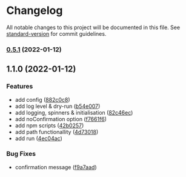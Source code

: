 # Changelog

All notable changes to this project will be documented in this file. See [standard-version](https://github.com/conventional-changelog/standard-version) for commit guidelines.

### [0.5.1](https://github.com/PCOffline/mongo-mock-script/compare/v1.1.0...v0.5.1) (2022-01-12)

## 1.1.0 (2022-01-12)


### Features

* add config ([882c0c8](https://github.com/PCOffline/mongo-mock-script/commit/882c0c812f5b034fa618a09df08849f2bc3e372c))
* add log level & dry-run ([b54e007](https://github.com/PCOffline/mongo-mock-script/commit/b54e007998b9ac963237a7d1e929db9206becdee))
* add logging, spinners & initialisation ([82c46ec](https://github.com/PCOffline/mongo-mock-script/commit/82c46ec392363449faff6bba8446e3f31aff9c14))
* add noConfirmation option ([f7661f6](https://github.com/PCOffline/mongo-mock-script/commit/f7661f66a1bc2851f872f5b7ae785b6513470d3d))
* add npm scripts ([42b0257](https://github.com/PCOffline/mongo-mock-script/commit/42b0257794971eaa11abd173d5a2a1aae2eb5eb9))
* add path functionallity ([4d73018](https://github.com/PCOffline/mongo-mock-script/commit/4d73018298751391b888977507f06d6b674d5eaf))
* add run ([4ec04ac](https://github.com/PCOffline/mongo-mock-script/commit/4ec04ac816adf74186c514a83400dd8166b1826b))


### Bug Fixes

* confirmation message ([f9a7aad](https://github.com/PCOffline/mongo-mock-script/commit/f9a7aad9de8e8629eca19b08545fd67d484245ba))
